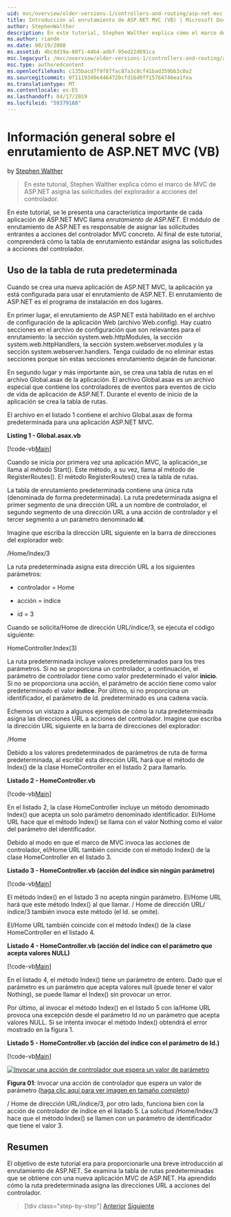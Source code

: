 ```yaml
---
uid: mvc/overview/older-versions-1/controllers-and-routing/asp-net-mvc-routing-overview-vb
title: Introducción al enrutamiento de ASP.NET MVC (VB) | Microsoft Docs
author: StephenWalther
description: En este tutorial, Stephen Walther explica cómo el marco de MVC de ASP.NET asigna las solicitudes del explorador a acciones del controlador.
ms.author: riande
ms.date: 08/19/2008
ms.assetid: 4bc8d19a-80f1-44b4-adbf-95ed22d691ca
msc.legacyurl: /mvc/overview/older-versions-1/controllers-and-routing/asp-net-mvc-routing-overview-vb
msc.type: authoredcontent
ms.openlocfilehash: c135bacd7f9f87fac87a3c8cf41bad359bb3c0a2
ms.sourcegitcommit: 0f1119340e4464720cfd16d0ff15764746ea1fea
ms.translationtype: MT
ms.contentlocale: es-ES
ms.lasthandoff: 04/17/2019
ms.locfileid: "59379188"
---
```

# <a name="aspnet-mvc-routing-overview-vb"></a>Información general sobre el enrutamiento de ASP.NET MVC (VB)

by [Stephen Walther](https://github.com/StephenWalther)

> En este tutorial, Stephen Walther explica cómo el marco de MVC de ASP.NET asigna las solicitudes del explorador a acciones del controlador.


En este tutorial, se le presenta una característica importante de cada aplicación de ASP.NET MVC llama *enrutamiento de ASP.NET*. El módulo de enrutamiento de ASP.NET es responsable de asignar las solicitudes entrantes a acciones del controlador MVC concreto. Al final de este tutorial, comprenderá cómo la tabla de enrutamiento estándar asigna las solicitudes a acciones del controlador.

## <a name="using-the-default-route-table"></a>Uso de la tabla de ruta predeterminada

Cuando se crea una nueva aplicación de ASP.NET MVC, la aplicación ya está configurada para usar el enrutamiento de ASP.NET. El enrutamiento de ASP.NET es el programa de instalación en dos lugares.

En primer lugar, el enrutamiento de ASP.NET está habilitado en el archivo de configuración de la aplicación Web (archivo Web.config). Hay cuatro secciones en el archivo de configuración que son relevantes para el enrutamiento: la sección system.web.httpModules, la sección system.web.httpHandlers, la sección system.webserver.modules y la sección system.webserver.handlers. Tenga cuidado de no eliminar estas secciones porque sin estas secciones enrutamiento dejarán de funcionar.

En segundo lugar y más importante aún, se crea una tabla de rutas en el archivo Global.asax de la aplicación. El archivo Global.asax es un archivo especial que contiene los controladores de eventos para eventos de ciclo de vida de aplicación de ASP.NET. Durante el evento de inicio de la aplicación se crea la tabla de rutas.

El archivo en el listado 1 contiene el archivo Global.asax de forma predeterminada para una aplicación ASP.NET MVC.

**Listing 1 - Global.asax.vb**

[!code-vb[Main](asp-net-mvc-routing-overview-vb/samples/sample1.vb)]

Cuando se inicia por primera vez una aplicación MVC, la aplicación\_se llama al método Start(). Este método, a su vez, llama al método de RegisterRoutes(). El método RegisterRoutes() crea la tabla de rutas.

La tabla de enrutamiento predeterminada contiene una única ruta (denominada de forma predeterminada). La ruta predeterminada asigna el primer segmento de una dirección URL a un nombre de controlador, el segundo segmento de una dirección URL a una acción de controlador y el tercer segmento a un parámetro denominado **id**.

Imagine que escriba la dirección URL siguiente en la barra de direcciones del explorador web:

/Home/Index/3

La ruta predeterminada asigna esta dirección URL a los siguientes parámetros:

- controlador = Home

- acción = índice

- id = 3

Cuando se solicita/Home de dirección URL/índice/3, se ejecuta el código siguiente:

HomeController.Index(3)

La ruta predeterminada incluye valores predeterminados para los tres parámetros. Si no se proporciona un controlador, a continuación, el parámetro de controlador tiene como valor predeterminado el valor **inicio**. Si no se proporciona una acción, el parámetro de acción tiene como valor predeterminado el valor **índice**. Por último, si no proporciona un identificador, el parámetro de Id. predeterminado es una cadena vacía.

Echemos un vistazo a algunos ejemplos de cómo la ruta predeterminada asigna las direcciones URL a acciones del controlador. Imagine que escriba la dirección URL siguiente en la barra de direcciones del explorador:

/Home

Debido a los valores predeterminados de parámetros de ruta de forma predeterminada, al escribir esta dirección URL hará que el método de Index() de la clase HomeController en el listado 2 para llamarlo.

**Listado 2 - HomeController.vb**

[!code-vb[Main](asp-net-mvc-routing-overview-vb/samples/sample2.vb)]

En el listado 2, la clase HomeController incluye un método denominado Index() que acepta un solo parámetro denominado identificador. El/Home URL hace que el método Index() se llama con el valor Nothing como el valor del parámetro del identificador.

Debido al modo en que el marco de MVC invoca las acciones de controlador, el/Home URL también coincide con el método Index() de la clase HomeController en el listado 3.

**Listado 3 - HomeController.vb (acción del índice sin ningún parámetro)**

[!code-vb[Main](asp-net-mvc-routing-overview-vb/samples/sample3.vb)]

El método Index() en el listado 3 no acepta ningún parámetro. El/Home URL hará que este método Index() al que llamar. / Home de dirección URL/índice/3 también invoca este método (el Id. se omite).

El/Home URL también coincide con el método Index() de la clase HomeController en el listado 4.

**Listado 4 - HomeController.vb (acción del índice con el parámetro que acepta valores NULL)**

[!code-vb[Main](asp-net-mvc-routing-overview-vb/samples/sample4.vb)]

En el listado 4, el método Index() tiene un parámetro de entero. Dado que el parámetro es un parámetro que acepta valores null (puede tener el valor Nothing), se puede llamar el Index() sin provocar un error.

Por último, al invocar el método Index() en el listado 5 con la/Home URL provoca una excepción desde el parámetro Id *no* un parámetro que acepta valores NULL. Si se intenta invocar el método Index() obtendrá el error mostrado en la figura 1.

**Listado 5 - HomeController.vb (acción del índice con el parámetro de Id.)**

[!code-vb[Main](asp-net-mvc-routing-overview-vb/samples/sample5.vb)]


[![Invocar una acción de controlador que espera un valor de parámetro](asp-net-mvc-routing-overview-vb/_static/image1.jpg)](asp-net-mvc-routing-overview-vb/_static/image1.png)

**Figura 01**: Invocar una acción de controlador que espera un valor de parámetro ([haga clic aquí para ver imagen en tamaño completo](asp-net-mvc-routing-overview-vb/_static/image2.png))


/ Home de dirección URL/índice/3, por otro lado, funciona bien con la acción de controlador de índice en el listado 5. La solicitud /Home/Index/3 hace que el método Index() se llamen con un parámetro de identificador que tiene el valor 3.

## <a name="summary"></a>Resumen

El objetivo de este tutorial era para proporcionarle una breve introducción al enrutamiento de ASP.NET. Se examina la tabla de rutas predeterminadas que se obtiene con una nueva aplicación MVC de ASP.NET. Ha aprendido cómo la ruta predeterminada asigna las direcciones URL a acciones del controlador.

> [!div class="step-by-step"]
> [Anterior](creating-an-action-cs.md)
> [Siguiente](understanding-action-filters-vb.md)
